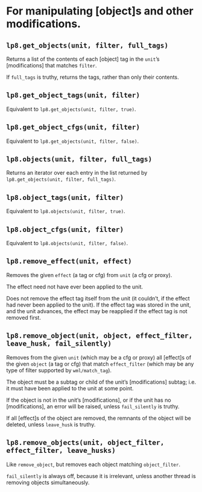 
For manipulating [object]s and other modifications.
===============================================================================

`lp8.get_objects(unit, filter, full_tags)`
-------------------------------------------------------------------------------
Returns a list of the contents of each [object] tag in the `unit`’s
[modifications] that matches `filter`.

If `full_tags` is truthy, returns the tags, rather than only their contents.


`lp8.get_object_tags(unit, filter)`
-------------------------------------------------------------------------------
Equivalent to `lp8.get_objects(unit, filter, true)`.


`lp8.get_object_cfgs(unit, filter)`
-------------------------------------------------------------------------------
Equivalent to `lp8.get_objects(unit, filter, false)`.


`lp8.objects(unit, filter, full_tags)`
-------------------------------------------------------------------------------
Returns an iterator over each entry in the list returned by
`lp8.get_objects(unit, filter, full_tags)`.


`lp8.object_tags(unit, filter)`
-------------------------------------------------------------------------------
Equivalent to `lp8.objects(unit, filter, true)`.


`lp8.object_cfgs(unit, filter)`
-------------------------------------------------------------------------------
Equivalent to `lp8.objects(unit, filter, false)`.


`lp8.remove_effect(unit, effect)`
-------------------------------------------------------------------------------
Removes the given `effect` (a tag or cfg) from `unit` (a cfg or proxy).

The effect need not have ever been applied to the unit.

Does not remove the effect tag itself from the unit (it couldn’t, if the effect
had never been applied to the unit). If the effect tag was stored in the unit,
and the unit advances, the effect may be reapplied if the effect tag is not
removed first.


`lp8.remove_object(unit, object, effect_filter, leave_husk, fail_silently)`
-------------------------------------------------------------------------------
Removes from the given `unit` (which may be a cfg or proxy) all [effect]s of
the given `object` (a tag or cfg) that match `effect_filter` (which may be any
type of filter supported by `wml/match_tag`).

The object must be a subtag or child of the unit’s [modifications] subtag; i.e.
it must have been applied to the unit at some point.

If the object is not in the unit’s [modifications], or if the unit has no
[modifications], an error will be raised, unless `fail_silently` is truthy.

If all [effect]s of the object are removed, the remnants of the object will
be deleted, unless `leave_husk` is truthy.


`lp8.remove_objects(unit, object_filter, effect_filter, leave_husks)`
-------------------------------------------------------------------------------
Like `remove_object`, but removes each object matching `object_filter`.

`fail_silently` is always off, because it is irrelevant, unless another thread
is removing objects simultaneously.

